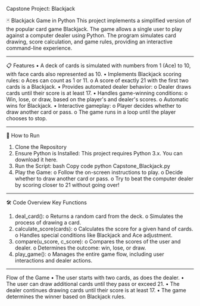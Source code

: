 Capstone Project: Blackjack

🃏 Blackjack Game in Python
This project implements a simplified version of the popular card game Blackjack. The game allows a single user to play against a computer dealer using Python. The program simulates card drawing, score calculation, and game rules, providing an interactive command-line experience.
________________________________________
📋 Features
•	A deck of cards is simulated with numbers from 1 (Ace) to 10, with face cards also represented as 10.
•	Implements Blackjack scoring rules:
o	Aces can count as 1 or 11.
o	A score of exactly 21 with the first two cards is a Blackjack.
•	Provides automated dealer behavior:
o	Dealer draws cards until their score is at least 17.
•	Handles game-winning conditions:
o	Win, lose, or draw, based on the player's and dealer's scores.
o	Automatic wins for Blackjack.
•	Interactive gameplay:
o	Player decides whether to draw another card or pass.
o	The game runs in a loop until the player chooses to stop.
________________________________________
🚀 How to Run
1.	Clone the Repository
2.	Ensure Python is Installed: This project requires Python 3.x. You can download it here.
3.	Run the Script:
bash
Copy code
python Capstone_Blackjack.py
4.	Play the Game:
o	Follow the on-screen instructions to play.
o	Decide whether to draw another card or pass.
o	Try to beat the computer dealer by scoring closer to 21 without going over!

________________________________________
🛠️ Code Overview
Key Functions
1.	deal_card():
o	Returns a random card from the deck.
o	Simulates the process of drawing a card.
2.	calculate_score(cards):
o	Calculates the score for a given hand of cards.
o	Handles special conditions like Blackjack and Ace adjustment.
3.	compare(u_score, c_score):
o	Compares the scores of the user and dealer.
o	Determines the outcome: win, lose, or draw.
4.	play_game():
o	Manages the entire game flow, including user interactions and dealer actions.
________________________________________
Flow of the Game
•	The user starts with two cards, as does the dealer.
•	The user can draw additional cards until they pass or exceed 21.
•	The dealer continues drawing cards until their score is at least 17.
•	The game determines the winner based on Blackjack rules.

